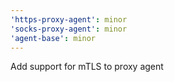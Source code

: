 ```yaml
---
'https-proxy-agent': minor
'socks-proxy-agent': minor
'agent-base': minor
---
```


Add support for mTLS to proxy agent
